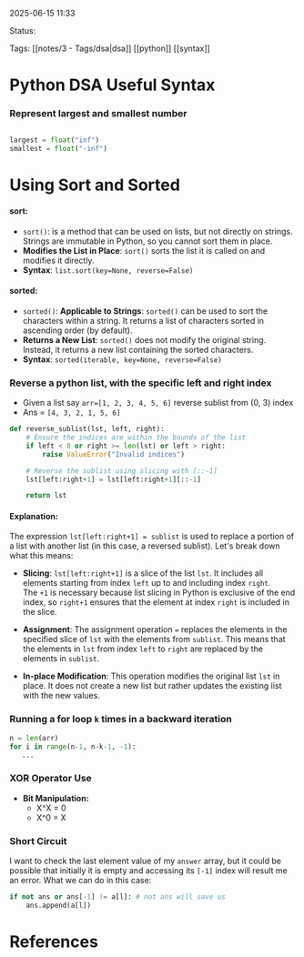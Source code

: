 
2025-06-15 11:33

Status: 

Tags: [[notes/3 - Tags/dsa|dsa]] [[python]] [[syntax]]

# Python DSA Useful Syntax

### Represent largest and smallest number
```python

largest = float("inf")
smallest = float("-inf")
```

# Using Sort and Sorted
#### sort:
- `sort()`: is a method that can be used on lists, but not directly on strings. Strings are immutable in Python, so you cannot sort them in place.
- **Modifies the List in Place**: `sort()` sorts the list it is called on and modifies it directly.
- **Syntax**: `list.sort(key=None, reverse=False)`
#### sorted:
- `sorted()`: **Applicable to Strings**: `sorted()` can be used to sort the characters within a string. It returns a list of characters sorted in ascending order (by default).
- **Returns a New List**: `sorted()` does not modify the original string. Instead, it returns a new list containing the sorted characters.
- **Syntax**: `sorted(iterable, key=None, reverse=False)`




### Reverse a python list, with the specific left and right index
- Given a list say `arr=[1, 2, 3, 4, 5, 6]` reverse sublist from (0, 3) index
- Ans = `[4, 3, 2, 1, 5, 6]`
```python
def reverse_sublist(lst, left, right):
    # Ensure the indices are within the bounds of the list
    if left < 0 or right >= len(lst) or left > right:
        raise ValueError("Invalid indices")

    # Reverse the sublist using slicing with [::-1]
    lst[left:right+1] = lst[left:right+1][::-1]

    return lst
```
#### Explanation:
The expression `lst[left:right+1] = sublist` is used to replace a portion of a list with another list (in this case, a reversed sublist). Let's break down what this means:

- **Slicing**: `lst[left:right+1]` is a slice of the list `lst`. It includes all elements starting from index `left` up to and including index `right`. The `+1` is necessary because list slicing in Python is exclusive of the end index, so `right+1` ensures that the element at index `right` is included in the slice.
    
- **Assignment**: The assignment operation `=` replaces the elements in the specified slice of `lst` with the elements from `sublist`. This means that the elements in `lst` from index `left` to `right` are replaced by the elements in `sublist`.
    
- **In-place Modification**: This operation modifies the original list `lst` in place. It does not create a new list but rather updates the existing list with the new values.

### Running a for loop `k` times in a backward iteration
```python
n = len(arr)
for i in range(n-1, n-k-1, -1):
   ...
```

### XOR Operator Use
- **Bit Manipulation:**    
    - X^X = 0
    - X^0 = X


### Short Circuit
I want to check the last element value of my `answer` array, but it could be possible that initially it is empty and accessing its `[-1]` index will result me an error. What we can do in this case:
```python
if not ans or ans[-1] != a[l]: # not ans will save us
	ans.append(a[l])
```


# References

